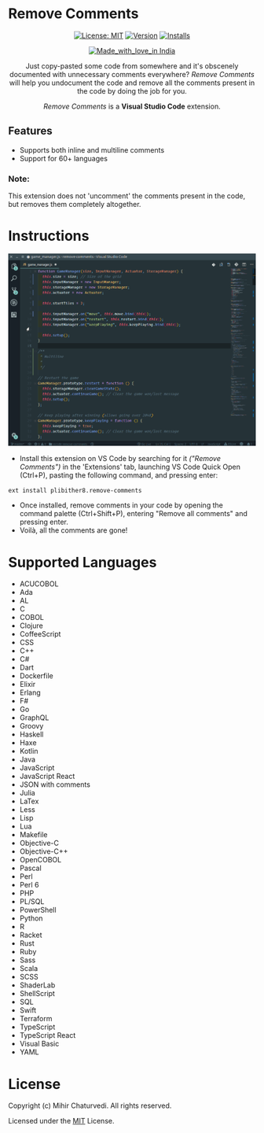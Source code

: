 # Remove Comments
<center>

[![License: MIT](https://img.shields.io/badge/License-MIT-yellow.svg)](LICENSE)
[![Version](https://vsmarketplacebadge.apphb.com/version/plibither8.remove-comments.svg)](https://marketplace.visualstudio.com/items?itemName=plibither8.remove-comments)
[![Installs](https://vsmarketplacebadge.apphb.com/installs/plibither8.remove-comments.svg)](https://marketplace.visualstudio.com/items?itemName=plibither8.remove-comments)

[![Made_with_love_in India](https://img.shields.io/badge/Made_with_love_in-India-DC3545.svg)](https://madewithlove.org.in/)

Just copy-pasted some code from somewhere and it's obscenely documented with unnecessary comments everywhere? *Remove Comments* will help you undocument the code and remove all the comments present in the code by doing the job for you.

*Remove Comments* is a **Visual Studio Code** extension.

</center>

## Features

* Supports both inline and multiline comments
* Support for 60+ languages
### Note:
This extension does not 'uncomment' the comments present in the code, but removes them completely altogether.

# Instructions

![Demo of usage](assets/remove-comments.gif)

* Install this extension on VS Code by searching for it *("Remove Comments")* in the 'Extensions' tab, launching VS Code Quick Open (Ctrl+P), pasting the following command, and pressing enter:
```
ext install plibither8.remove-comments
```
* Once installed, remove comments in your code by opening the command palette (Ctrl+Shift+P), entering "Remove all comments" and pressing enter.
* Voilà, all the comments are gone!

# Supported Languages

* ACUCOBOL
* Ada
* AL
* C
* COBOL
* Clojure
* CoffeeScript
* CSS
* C++
* C#
* Dart
* Dockerfile
* Elixir
* Erlang
* F#
* Go
* GraphQL
* Groovy
* Haskell
* Haxe
* Kotlin
* Java
* JavaScript
* JavaScript React
* JSON with comments
* Julia
* LaTex
* Less
* Lisp
* Lua
* Makefile
* Objective-C
* Objective-C++
* OpenCOBOL
* Pascal
* Perl
* Perl 6
* PHP
* PL/SQL
* PowerShell
* Python
* R
* Racket
* Rust
* Ruby
* Sass
* Scala
* SCSS
* ShaderLab
* ShellScript
* SQL
* Swift
* Terraform
* TypeScript
* TypeScript React
* Visual Basic
* YAML

# License

Copyright (c) Mihir Chaturvedi. All rights reserved.

Licensed under the [MIT](LICENSE) License.
